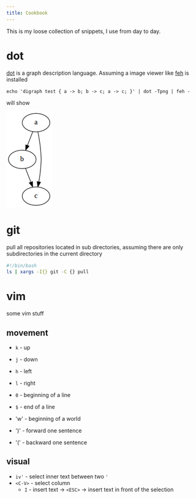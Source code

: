 ```yaml
---
title: Cookbook
---
```


This is my loose collection of snippets, I use from day to day.

# dot

[dot](https://en.wikipedia.org/wiki/DOT_(graph_description_language)) is a graph description language.
Assuming a image viewer like [feh](https://feh.finalrewind.org) is installed

```
echo 'digraph test { a -> b; b -> c; a -> c; }' | dot -Tpng | feh -

```

will show 

![](/images/dot_test.png)

# git
pull all repositories located in sub directories, assuming there are only subdirectories in the current directory

```bash
#!/bin/bash
ls | xargs -I{} git -C {} pull
```

# vim

some vim stuff

## movement

* `k` - up
* `j` - down
* `h` - left 
* `l` - right

* `0` - beginning of a line
* `$` - end of a line
* 'w' - beginning of a world
* ')' - forward one sentence
* '(' - backward one sentence


## visual

* `iv'` - select inner text between two `'` 
* `<C-V>` - select column
    * `I` - insert text -> `<ESC>` -> insert text in front of the selection
